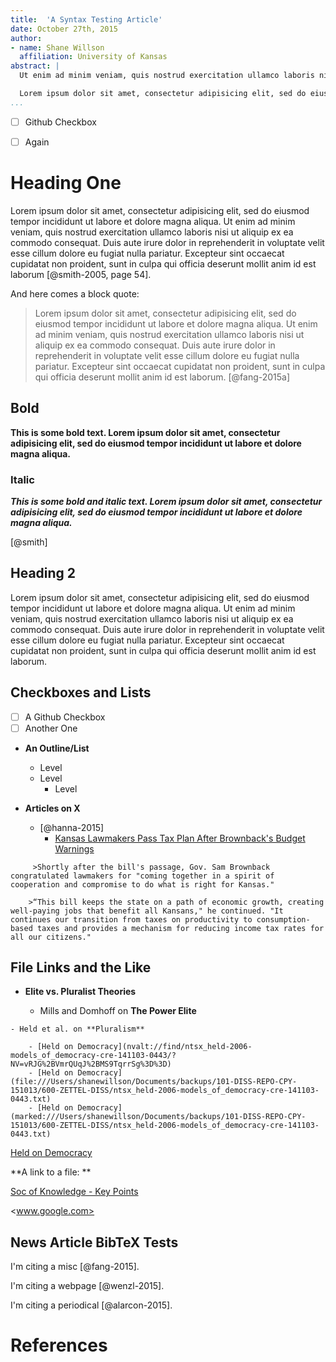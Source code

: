 ```yaml
---
title:  'A Syntax Testing Article'  
date: October 27th, 2015  
author:  
- name: Shane Willson  
  affiliation: University of Kansas  
abstract: |
  Ut enim ad minim veniam, quis nostrud exercitation ullamco laboris nisi ut aliquip ex ea commodo consequat. Duis aute irure dolor in reprehenderit in voluptate velit esse cillum dolore eu fugiat nulla pariatur. Excepteur sint occaecat cupidatat non proident, sunt in culpa qui officia deserunt mollit anim id est laborum. 

  Lorem ipsum dolor sit amet, consectetur adipisicing elit, sed do eiusmod tempor incididunt ut labore et dolore magna aliqua. Ut enim ad minim veniam, quis nostrud exercitation ullamco laboris nisi ut aliquip ex ea commodo consequat. Duis aute irure dolor in reprehenderit in voluptate velit esse cillum dolore eu fugiat nulla pariatur. Excepteur sint occaecat cupidatat non proident, sunt in culpa qui officia deserunt mollit anim id est laborum.
...
```


* [ ] Github Checkbox
* [ ] Again



# Heading One

Lorem ipsum dolor sit amet, consectetur adipisicing elit, sed do eiusmod tempor incididunt ut labore et dolore magna aliqua. Ut enim ad minim veniam, quis nostrud exercitation ullamco laboris nisi ut aliquip ex ea commodo consequat. Duis aute irure dolor in reprehenderit in voluptate velit esse cillum dolore eu fugiat nulla pariatur. Excepteur sint occaecat cupidatat non proident, sunt in culpa qui officia deserunt mollit anim id est laborum [@smith-2005, page 54].

And here comes a block quote:

> Lorem ipsum dolor sit amet, consectetur adipisicing elit, sed do eiusmod tempor incididunt ut labore et dolore magna aliqua. Ut enim ad minim veniam, quis nostrud exercitation ullamco laboris nisi ut aliquip ex ea commodo consequat. Duis aute irure dolor in reprehenderit in voluptate velit esse cillum dolore eu fugiat nulla pariatur. Excepteur sint occaecat cupidatat non proident, sunt in culpa qui officia deserunt mollit anim id est laborum. [@fang-2015a]





## Bold  
**This is some bold text. Lorem ipsum dolor sit amet, consectetur adipisicing elit, sed do eiusmod tempor incididunt ut labore et dolore magna aliqua.**

### Italic  

***This is some bold and italic text. Lorem ipsum dolor sit amet, consectetur adipisicing elit, sed do eiusmod tempor incididunt ut labore et dolore magna aliqua.***

[@smith]




## Heading 2

Lorem ipsum dolor sit amet, consectetur adipisicing elit, sed do eiusmod tempor incididunt ut labore et dolore magna aliqua. Ut enim ad minim veniam, quis nostrud exercitation ullamco laboris nisi ut aliquip ex ea commodo consequat. Duis aute irure dolor in reprehenderit in voluptate velit esse cillum dolore eu fugiat nulla pariatur. Excepteur sint occaecat cupidatat non proident, sunt in culpa qui officia deserunt mollit anim id est laborum.  
<!-- TODO: Rewrite this paragraph. -->

## Checkboxes and Lists

* [ ] A Github Checkbox
* [ ] Another One

- **An Outline/List**
    - Level
    - Level
        - Level


- **Articles on X**
    - [@hanna-2015]
         - [Kansas Lawmakers Pass Tax Plan After Brownback's Budget Warnings](http://www.wibw.com/home/headlines/The-Kansas-Budget-What-Happened-Overnight-307103871.html)

<!-- TODO: Other shit. -->

         >Shortly after the bill's passage, Gov. Sam Brownback congratulated lawmakers for "coming together in a spirit of cooperation and compromise to do what is right for Kansas."

<!-- FIXME: Other shit. -->

        >“This bill keeps the state on a path of economic growth, creating well-paying jobs that benefit all Kansans," he continued. "It continues our transition from taxes on productivity to consumption-based taxes and provides a mechanism for reducing income tax rates for all our citizens."




## File Links and the Like

- **Elite vs. Pluralist Theories**  

    - Mills and Domhoff on **The Power Elite**

<!-- TODO: TAKE/GET NOTES -->

    - Held et al. on **Pluralism**

        - [Held on Democracy](nvalt://find/ntsx_held-2006-models_of_democracy-cre-141103-0443/?NV=vRJG%2BVmrQUqJ%2BMS9TqrrSg%3D%3D)
        - [Held on Democracy](file:///Users/shanewillson/Documents/backups/101-DISS-REPO-CPY-151013/600-ZETTEL-DISS/ntsx_held-2006-models_of_democracy-cre-141103-0443.txt)
        - [Held on Democracy](marked:///Users/shanewillson/Documents/backups/101-DISS-REPO-CPY-151013/600-ZETTEL-DISS/ntsx_held-2006-models_of_democracy-cre-141103-0443.txt)

[Held on Democracy](file:///Users/shanewillson/Documents/backups/101-DISS-REPO-CPY-151013/600-ZETTEL-DISS/ntsx_held-2006-models_of_democracy-cre-141103-0443.txt)

**A link to a file: **

[Soc of Knowledge - Key Points](/Users/shanewillson/Dropbox/101-DISS-REPO/590-Research-and-Abstr-Bibs-150908/000-Soc-of-Knowledge-Key-Points-and-Notes-LP.docx)


<www.google.com>



## News Article BibTeX Tests

I'm citing a misc [@fang-2015].

I'm citing a webpage [@wenzl-2015].

I'm citing a periodical [@alarcon-2015].



# References
